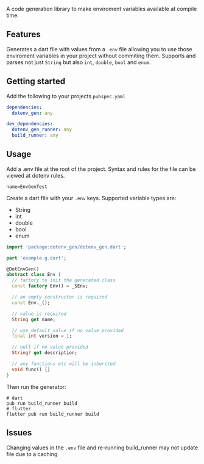 A code generation library to make enviroment variables available at compile time.

## Features

Generates a dart file with values from a `.env` file allowing you to use those enviroment
variables in your project without commiting them.
Supports and parses not just `String` but also `int`, `double`, `bool` and `enum`.

## Getting started

Add the following to your projects `pubspec.yaml`
```yaml
dependencies:
  dotenv_gen: any

dev_dependencies:
  dotenv_gen_runner: any
  build_runner: any
```

## Usage

Add a .env file at the root of the project. Syntax and rules for the file can be viewed at dotenv rules.
```
name=EnvGenTest
```

Create a dart file with your `.env` keys.
Supported variable types are:
  * String
  * int
  * double
  * bool
  * enum

```dart
import 'package:dotenv_gen/dotenv_gen.dart';

part 'example.g.dart';

@DotEnvGen()
abstract class Env {
  // factory to init the generated class
  const factory Env() = _$Env;

  // an empty constructor is required
  const Env._();

  // value is required
  String get name;

  // use default value if no value provided
  final int version = 1;

  // null if no value provided
  String? get description;

  // any functions etc will be inherited
  void func() {}
}
```

Then run the generator:
```
# dart
pub run build_runner build
# flutter
flutter pub run build_runner build
```

## Issues

Changing values in the `.env` file and re-running build_runner may not update file due to a caching